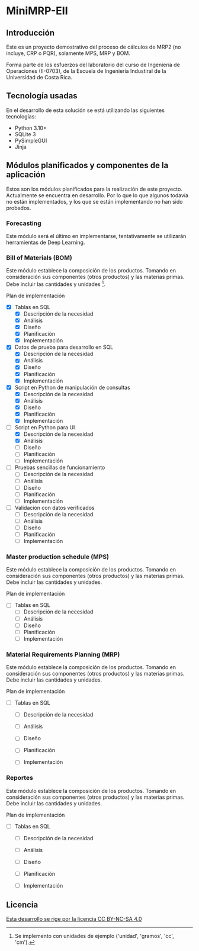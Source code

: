 # MiniMRP-EII

## Introducción

Este es un proyecto demostrativo del proceso de cálculos de MRP2 (no incluye, CRP o PQR), solamente MPS, MRP y BOM.

Forma parte de los esfuerzos del laboratorio del curso de Ingeniería de Operaciones (II-0703), de la Escuela de
Ingeniería Industiral de la Universidad de Costa Rica.

## Tecnología usadas

En el desarrollo de esta solución se está utilizando las siguientes tecnologías:

- Python 3.10+
- SQLite 3
- PySimpleGUI
- Jinja

## Módulos planificados y componentes de la aplicación

Estos son los módulos planificados para la realización de este proyecto. Actualmente se encuentra en desarrollo.
Por lo que lo que algunos todavía no están implementados, y los que se están implementando no han sido probados.

### Forecasting

Este módulo será el último en implementarse, tentativamente se utilizarán herramientas de Deep Learning.

### Bill of Materials (BOM)

Este módulo establece la composición de los productos. Tomando en consideración sus componentes (otros productos)
y las materias primas. Debe incluir las cantidades y unidades [^1].

Plan de implementación

- [x] Tablas en SQL
    - [x] Descripción de la necesidad
    - [x] Análisis
    - [x] Diseño
    - [x] Planificación
    - [x] Implementación
- [x] Datos de prueba para desarrollo en SQL
    - [x] Descripción de la necesidad
    - [x] Análisis
    - [x] Diseño
    - [x] Planificación
    - [x] Implementación
- [x] Script en Python de manipulación de consultas
    - [x] Descripción de la necesidad
    - [x] Análisis
    - [x] Diseño
    - [x] Planificación
    - [x] Implementación
- [ ] Script en Python para UI
    - [x] Descripción de la necesidad
    - [x] Análisis
    - [ ] Diseño
    - [ ] Planificación
    - [ ] Implementación
- [ ] Pruebas sencillas de funcionamiento
    - [ ] Descripción de la necesidad
    - [ ] Análisis
    - [ ] Diseño
    - [ ] Planificación
    - [ ] Implementación
- [ ] Validación con datos verificados
    - [ ] Descripción de la necesidad
    - [ ] Análisis
    - [ ] Diseño
    - [ ] Planificación
    - [ ] Implementación

### Master production schedule (MPS)

Este módulo establece la composición de los productos. Tomando en consideración sus componentes (otros productos)
y las materias primas. Debe incluir las cantidades y unidades.

Plan de implementación

- [ ] Tablas en SQL
    - [ ] Descripción de la necesidad
    - [ ] Análisis
    - [ ] Diseño
    - [ ] Planificación
    - [ ] Implementación

### Material Requirements Planning (MRP)

Este módulo establece la composición de los productos. Tomando en consideración sus componentes (otros productos)
y las materias primas. Debe incluir las cantidades y unidades.

Plan de implementación

- [ ] Tablas en SQL
    - [ ] Descripción de la necesidad
    - [ ] Análisis
    - [ ] Diseño
    - [ ] Planificación
    - [ ] Implementación


### Reportes

Este módulo establece la composición de los productos. Tomando en consideración sus componentes (otros productos)
y las materias primas. Debe incluir las cantidades y unidades.

Plan de implementación

- [ ] Tablas en SQL
    - [ ] Descripción de la necesidad
    - [ ] Análisis
    - [ ] Diseño
    - [ ] Planificación
    - [ ] Implementación



## Licencia

[Esta desarrollo se rige por la licencia CC BY-NC-SA 4.0](https://creativecommons.org/licenses/by-nc-sa/4.0/)

[^1]: Se implemento con unidades de ejemplo ('unidad', 'gramos', 'cc', 'cm').
<!--
To make it easy for you to get started with GitLab, here's a list of recommended next steps.

Already a pro? Just edit this README.md and make it your own. Want to make it easy? [Use the template at the bottom](#editing-this-readme)!

## Add your files

- [ ] [Create](https://docs.gitlab.com/ee/user/project/repository/web_editor.html#create-a-file) or [upload](https://docs.gitlab.com/ee/user/project/repository/web_editor.html#upload-a-file) files
- [ ] [Add files using the command line](https://docs.gitlab.com/ee/gitlab-basics/add-file.html#add-a-file-using-the-command-line) or push an existing Git repository with the following command:

```
cd existing_repo
git remote add origin https://gitlab.com/ii0703/minimrp-eii.git
git branch -M main
git push -uf origin main
```

## Integrate with your tools

- [ ] [Set up project integrations](https://gitlab.com/ii0703/minimrp-eii/-/settings/integrations)

## Collaborate with your team

- [ ] [Invite team members and collaborators](https://docs.gitlab.com/ee/user/project/members/)
- [ ] [Create a new merge request](https://docs.gitlab.com/ee/user/project/merge_requests/creating_merge_requests.html)
- [ ] [Automatically close issues from merge requests](https://docs.gitlab.com/ee/user/project/issues/managing_issues.html#closing-issues-automatically)
- [ ] [Enable merge request approvals](https://docs.gitlab.com/ee/user/project/merge_requests/approvals/)
- [ ] [Automatically merge when pipeline succeeds](https://docs.gitlab.com/ee/user/project/merge_requests/merge_when_pipeline_succeeds.html)

## Test and Deploy

Use the built-in continuous integration in GitLab.

- [ ] [Get started with GitLab CI/CD](https://docs.gitlab.com/ee/ci/quick_start/index.html)
- [ ] [Analyze your code for known vulnerabilities with Static Application Security Testing(SAST)](https://docs.gitlab.com/ee/user/application_security/sast/)
- [ ] [Deploy to Kubernetes, Amazon EC2, or Amazon ECS using Auto Deploy](https://docs.gitlab.com/ee/topics/autodevops/requirements.html)
- [ ] [Use pull-based deployments for improved Kubernetes management](https://docs.gitlab.com/ee/user/clusters/agent/)
- [ ] [Set up protected environments](https://docs.gitlab.com/ee/ci/environments/protected_environments.html)


***

# Editing this README

When you're ready to make this README your own, just edit this file and use the handy template below (or feel free to structure it however you want - this is just a starting point!). Thank you to [makeareadme.com](https://www.makeareadme.com/) for this template.

## Suggestions for a good README
Every project is different, so consider which of these sections apply to yours. The sections used in the template are suggestions for most open source projects. Also keep in mind that while a README can be too long and detailed, too long is better than too short. If you think your README is too long, consider utilizing another form of documentation rather than cutting out information.

## Name
Choose a self-explaining name for your project.

## Description
Let people know what your project can do specifically. Provide context and add a link to any reference visitors might be unfamiliar with. A list of Features or a Background subsection can also be added here. If there are alternatives to your project, this is a good place to list differentiating factors.

## Badges
On some READMEs, you may see small images that convey metadata, such as whether or not all the tests are passing for the project. You can use Shields to add some to your README. Many services also have instructions for adding a badge.

## Visuals
Depending on what you are making, it can be a good idea to include screenshots or even a video (you'll frequently see GIFs rather than actual videos). Tools like ttygif can help, but check out Asciinema for a more sophisticated method.

## Installation
Within a particular ecosystem, there may be a common way of installing things, such as using Yarn, NuGet, or Homebrew. However, consider the possibility that whoever is reading your README is a novice and would like more guidance. Listing specific steps helps remove ambiguity and gets people to using your project as quickly as possible. If it only runs in a specific context like a particular programming language version or operating system or has dependencies that have to be installed manually, also add a Requirements subsection.

## Usage
Use examples liberally, and show the expected output if you can. It's helpful to have inline the smallest example of usage that you can demonstrate, while providing links to more sophisticated examples if they are too long to reasonably include in the README.

## Support
Tell people where they can go to for help. It can be any combination of an issue tracker, a chat room, an email address, etc.

## Roadmap
If you have ideas for releases in the future, it is a good idea to list them in the README.

## Contributing
State if you are open to contributions and what your requirements are for accepting them.

For people who want to make changes to your project, it's helpful to have some documentation on how to get started. Perhaps there is a script that they should run or some environment variables that they need to set. Make these steps explicit. These instructions could also be useful to your future self.

You can also document commands to lint the code or run tests. These steps help to ensure high code quality and reduce the likelihood that the changes inadvertently break something. Having instructions for running tests is especially helpful if it requires external setup, such as starting a Selenium server for testing in a browser.

## Authors and acknowledgment
Show your appreciation to those who have contributed to the project.

## License
For open source projects, say how it is licensed.

## Project status
If you have run out of energy or time for your project, put a note at the top of the README saying that development has slowed down or stopped completely. Someone may choose to fork your project or volunteer to step in as a maintainer or owner, allowing your project to keep going. You can also make an explicit request for maintainers.
-->